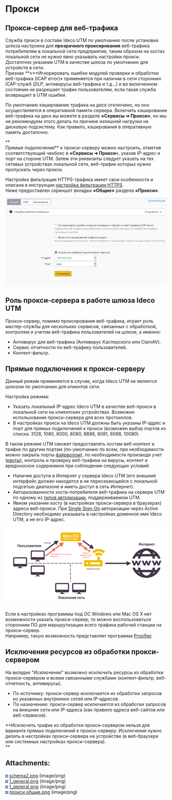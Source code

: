# Прокси

## Прокси-сервер для веб-трафика

Служба прокси в составе Ideco UTM по умолчанию после установки шлюза
настроена для **прозрачного проксирования** веб-трафика потребителям
в локальной сети предприятия, таким образом на хостах локальной сети не
нужно явно указывать настройки прокси. Достаточно указания UTM в
качестве шлюза по умолчанию для устройств в сети.  
Признак **«**Игнорировать ошибки модулей проверки и обработки
веб-трафика (ICAP error)» применяется при наличии в сети
сторонних ICAP-служб (DLP, антивирусы веб-трафика и т.д...) и во
включенном состоянии не разрешает трафик пользователям, если такая
служба возвращает в UTM ошибки.

По умолчанию кэширование трафика на диск отключено, но оно
осуществляется в оперативной памяти сервера. Включить
кэширование веб-трафика на диск вы можете в разделе **«Сервисы ➔
Прокси»**, но мы не рекомендуем этого делать по причине излишней
нагрузки на дисковую подсистему. Как правило, кэширования в
оперативную память достаточно.

**  
Прямые подключения** к прокси-серверу можно настроить, отметив
соответствующий чекбокс в **«Сервисы ➔ Прокси**», указав
IP-адрес и порт на стороне UTM. Затем эти реквизиты следует указать
на тех сетевых устройствах локальной сети, веб-трафик которых нужно
пропускать через прокси.

Настройка фильтрации HTTPS-трафика имеет свои особенности и описана в
инструкции [настройка фильтрации
HTTPS](Настройка_фильтрации_HTTPS).  
Ниже предоставлен скриншот вкладки **«Общие»** раздела **«Прокси»**.

![](attachments/1900622/12025873.png)

## Роль прокси-сервера в работе шлюза Ideco UTM

Прокси-сервер, помимо проксирования веб-трафика, играет роль
мастер-службы для нескольких сервисов, связанных с
обработкой, контролем и учетом веб-трафика пользователей на
шлюзе, а именно:

  - Антивирус для веб-трафика (Антивирус Касперского или ClamAV).
  - Сервис отчетности по веб-трафику пользователей.
  - Контент-фильтр.

## Прямые подключения к прокси-серверу

Данный режим применяется в случае, когда Ideco UTM не является шлюзом по
умолчанию для клиентов сети.

Настройка режима:

  - Указать локальный IP-адрес Ideco UTM в качестве веб-прокси в
    локальной сети на клиентских устройствах. Возможно
    использование прокси-сервера для всех протоколов.
  - В настройках прокси на Ideco UTM должны быть указаны IP-адрес и
    порт для прямых подключений к прокси (возможен выбор портов из
    списка: 3128, 1080, 8000, 8080, 8888, 8081, 8088, 10080).

В таком режиме UTM сможет предоставлять хостам веб-контент и трафик по
другим портам (по-умолчанию по всем, при необходимости можно закрыть
порты [файрволом](Файрвол)), по необходимости производя учет
([квоты](Пользовательские_квоты)), контроль и проверку веб-трафика
на вирусы, контент и вредоносное содержимое при соблюдении следующих
условий:

<div>

<div>

  - Наличие доступа в Интернет у сервера Ideco UTM (его внешний
    интерфейс должен находится в не пересекающейся с локальной
    подсетью диапазоне и иметь доступ в сеть Интернет).
  - Авторизованности хоста-потребителя веб-трафика на сервере UTM по
    одному из [типов авторизации](Типы_авторизации), поддерживаемом
    UTM.
  - Явном указании хосту (в настройках прокси-сервера в браузерах)
    адреса веб-прокси. При [Single
    Sign-On](Single_Sign-On_аутентификация_через_Active_Directory)
    авторизации через Active Directory необходимо указывать в настройках
    доменное имя Ideco UTM, а не его IP-адрес.

</div>

</div>

![](attachments/1900622/4982893.png)

Если в настройках программы под ОС Windows или Mac OS X нет возможности
указать прокси-сервер, то можно воспользоваться сторонним ПО для
маршрутизации всего трафика рабочей станции на прокси-сервер.  
Например, такую возможность представляет программа
[Proxifier](Настройка_программы_Proxifier_для_прямых_подключений_к_прокси-серверу).

## Исключения ресурсов из обработки прокси-сервером

На вкладке "Исключения" возможно исключить ресурсы из обработки
прокси-сервером и всеми связанными службами (контент-фильтр,
веб-отчетность, антивирусы).

  - По источнику: прокси-сервер исключается из обработки запросов из
    указанных внутренних сетей или IP-адресов.
  - По назначению: прокси-сервер исключается из обработки запросов на
    внешние сети или IP-адреса (как правило адреса веб-сайтов или
    веб-сервисов).

**Исключить трафик из обработки прокси-сервером нельзя для варианта
прямых подключений к прокси-серверу. Исключения нужно делать в
настройках прокси-сервера на устройстве (в веб-браузере или
системных настройках прокси-сервера).  
**

<div class="pageSectionHeader">

## Attachments:

</div>

<div class="greybox" data-align="left">

![](images/icons/bullet_blue.gif)
[schema2.png](attachments/1900622/4982893.png) (image/png)  
![](images/icons/bullet_blue.gif)
[1\_general.png](attachments/1900622/6586797.png) (image/png)  
![](images/icons/bullet_blue.gif)
[1\_general.png](attachments/1900622/6586796.png) (image/png)  
![](images/icons/bullet_blue.gif) [прокси
общие.png](attachments/1900622/12025873.png) (image/png)  

</div>
